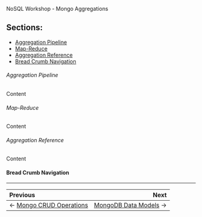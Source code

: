 NoSQL Workshop - Mongo Aggregations

## Sections:

* [Aggregation Pipeline](#aggregation_pipeline)
* [Map-Reduce](#map-reduce)
* [Aggregation Reference](#aggregation_reference)
* [Bread Crumb Navigation](#bread-crumb-navigation)

###### Aggregation Pipeline

Content

###### Map-Reduce

Content

###### Aggregation Reference

Content

#### Bread Crumb Navigation
_________________________

Previous | Next
:------- | ---:
← [Mongo CRUD Operations](./mongo-crud-operations.md) | [MongoDB Data Models](./mongodb_data_models.md) →
